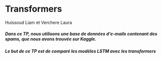 # Transformers
Huissoud Liam et Verchere Laura

##### Dans ce TP, nous utilisons une base de données d'e-mails contenant des spams, que nous avons trouvée sur Kaggle.

##### Le but de ce TP est de comparé les modèles LSTM avec les transformers
